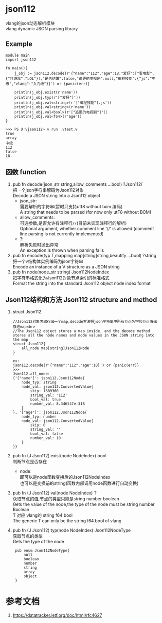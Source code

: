 # json112
vlang的json动态解析模块<br>
vlang dynamic JSON parsing library

## Example
```
module main
import json112

fn main(){
	j_obj := json112.decode(r'{"name":"112","age":18,"爱好":["看电影",{"打游戏":"LOL"}],"是否结婚":false,"追更的电视剧":null,"编程技能":{"js":"中级","vlang":"入门级"}}') or {panic(err)}	

	println(j_obj.exist(r'name'))
	println(j_obj.typ(r'["爱好"]'))
	println(j_obj.val<string>(r'["编程技能"].js'))
	println(j_obj.val<string>(r'name'))
	println(j_obj.val<bool>(r'["追更的电视剧"]'))
	println(j_obj.val<f64>(r'age'))
}

>>> PS D:\json112> v run .\test.v
true
array
中级
112
false
18.
```
## 函数 function
1. pub fn decode(json_str string,allow_comments ...bool) ?Json112{<br>
   把一个json字符串解码为Json112对象<br>
   Decode a JSON string into a Json112 object
    * json_str:<br>
      需要解析的字符串(暂时只支持utf8 without bom 编码)<br>
      A string that needs to be parsed (for now only utF8 without BOM)
    * allow_comments:<br>
      可选参数,是否允许有注释行`//`(目前未实现注释行的解析)<br>
      Optional argument, whether comment line '//' is allowed (comment line parsing is not currently implemented)
    * ?:<br>
      解析失败时抛出异常<br>
      An exception is thrown when parsing fails
2. pub fn encode<T>(typ T,mapping map[string]string,beautify ...bool) ?string<br>
   把一个v结构体实例编码为json字符串<br>
   Encode an instance of a V structure as a JSON string
3. pub fn node(node_str string) Json112NodeIndex <br>
   把字符串格式化为Json112对象节点索引的标准格式<br>
   Format the string into the standard Json112 object node index format<br>
## Json112结构和方法 Json112 structure and method
1. struct Json112
    ```
    //Json112对象内部存储一个map,decode方法把json字符串中所有节点名字和节点值储存进map<br>
    //The Json112 object stores a map inside, and the decode method stores all the node names and node values in the JSON string into the map
    struct Json112{
        all_node map[string]Json112Node
    }

    ex:
    json112.decode(r'{"name":"112","age":10}') or {panic(err)}
    >>>
    Json112.all_node:
    {'["name"]': json112.Json112Node{
        node_typ: string
        node_val: json112.ConvertedValue{
            skip: 1689360
            string_val: '112'
            bool_val: true
            number_val: 8.346547e-318
        }
    }, '["age"]': json112.Json112Node{
        node_typ: number
        node_val: json112.ConvertedValue{
            skip: 0
            string_val: ''
            bool_val: false
            number_val: 10
        }
    }}

    ```
2. pub fn (J Json112) exist(node NodeIndex) bool<br>
   判断节点是否存在<br>
    * node:<br>
      即可以是node函数变换后的Json112NodeIndex<br>
      也可以是变换前的string(函数内部调用node函数进行自动变换)<br>

3. pub fn (J Json112) val<T>(node NodeIndex) T<br>
   获取节点的值,节点的类型只能是string number boolean<br> 
   Gets the value of the node,the type of the node must be string number Boolean<br>
   T 对应 vlang的 string f64 bool<br>
   The generic T can only be the string f64 bool of vlang<br>

4. pub fn (J Json112) typ(node NodeIndex) Json112NodeType<br>
   获取节点的类型<br>
   Gets the type of the node
   ```
    pub enum Json112NodeType{
        null
        boolean
        number
        string
        array
        object
    }
   ```


# 参考文档
1. https://datatracker.ietf.org/doc/html/rfc4627